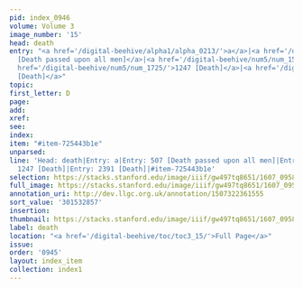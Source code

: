 ```yaml
---
pid: index_0946
volume: Volume 3
image_number: '15'
head: death
entry: "<a href='/digital-beehive/alpha1/alpha_0213/'>a</a>|<a href='/digital-beehive/num3/num_0638/'>507
  [Death passed upon all men]</a>|<a href='/digital-beehive/num5/num_1589/'>1166 [Death]</a>|<a
  href='/digital-beehive/num5/num_1725/'>1247 [Death]</a>|<a href='/digital-beehive/num10/num_3364/'>2391
  [Death]</a>"
topic:
first_letter: D
page:
add:
xref:
see:
index:
item: "#item-725443b1e"
unparsed:
line: 'Head: death|Entry: a|Entry: 507 [Death passed upon all men]|Entry: 1166 [Death]|Entry:
  1247 [Death]|Entry: 2391 [Death]|#item-725443b1e'
selection: https://stacks.stanford.edu/image/iiif/gw497tq8651/1607_0958/1418,2857,865,208/full/0/default.jpg
full_image: https://stacks.stanford.edu/image/iiif/gw497tq8651/1607_0958/full/full/0/default.jpg
annotation_uri: http://dev.llgc.org.uk/annotation/1507322361555
sort_value: '301532857'
insertion:
thumbnail: https://stacks.stanford.edu/image/iiif/gw497tq8651/1607_0958/1418,2857,865,208/150,/0/default.jpg
label: death
location: "<a href='/digital-beehive/toc/toc3_15/'>Full Page</a>"
issue:
order: '0945'
layout: index_item
collection: index1
---
```

